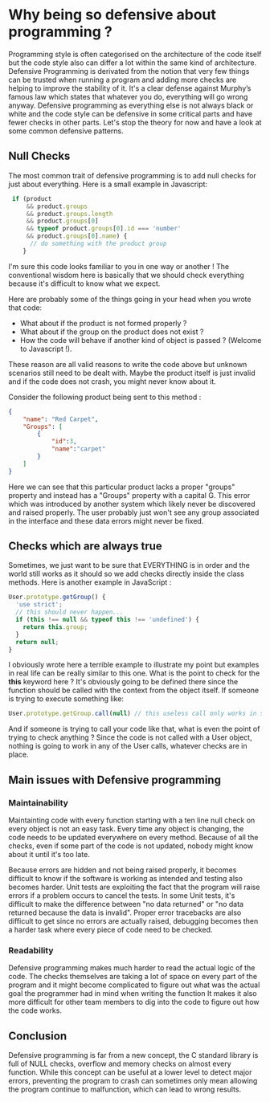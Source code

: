 # Why being so defensive about programming ?

Programming style is often categorised on the architecture of the code itself but the code style also can differ a lot within the same kind of architecture. Defensive Programming is derivated from the notion that very few things can be trusted when running a program and adding more checks are helping to improve the stability of it.
It's a clear defense against Murphy’s famous law which states that whatever you do, everything will go wrong anyway.
Defensive programming as everything else is not always black or white and the code style can be defensive in some critical parts and have fewer checks in other parts.
Let's stop the theory for now and have a look at some common defensive patterns.

## Null Checks

The most common trait of defensive programming is to add null checks for just about everything.
Here is a small example in Javascript:

```javascript
 if (product
 	 && product.groups
 	 && product.groups.length
 	 && product.groups[0]
 	 && typeof product.groups[0].id === 'number'
 	 && product.groups[0].name) {
 	  // do something with the product group
 	}
```

I'm sure this code looks familiar to you in one way or another ! The conventional wisdom here is basically that we should check everything because it's difficult to know what we expect.

Here are probably some of the things going in your head when you wrote that code:
 - What about if the product is not formed properly ?
 - What about if the group on the product does not exist ?
 - How the code will behave if another kind of object is passed ? (Welcome to Javascript !).

These reason are all valid reasons to write the code above but unknown scenarios still need to be dealt with. Maybe the product itself is just invalid and if the code does not crash, you might never know about it.

Consider the following product being sent to this method :

```json
{
	"name": "Red Carpet",
	"Groups": [
		{
			"id":3,
			"name":"carpet"
		}
	]
}
```

Here we can see that this particular product lacks a proper "groups" property and instead has a "Groups" property with a capital G. This error which was introduced by another system which likely never be discovered and raised properly. The user probably just won't see any group associated in the interface and these data errors might never be fixed.

## Checks which are always true

Sometimes, we just want to be sure that EVERYTHING is in order and the world still works as it should so we add checks directly inside the class methods.
Here is another example in JavaScript :

```javascript
User.prototype.getGroup() {
  'use strict';
  // this should never happen...
  if (this !== null && typeof this !== 'undefined') {
    return this.group;
  }
  return null;
}
```

I obviously wrote here a terrible example to illustrate my point but examples in real life can be really similar to this one. What is the point to check for the **this** keyword here ? It's obviously going to be defined there since the function should be called with the context from the object itself. If someone is trying to execute something like:

```javascript
User.prototype.getGroup.call(null) // this useless call only works in strict mode
```

And if someone is trying to call your code like that, what is even the point of trying to check anything ? Since the code is not called with a User object, nothing is going to work in any of the User calls, whatever checks are in place.

## Main issues with Defensive programming

### Maintainability

Maintainting code with every function starting with a ten line null check on every object is not an easy task. Every time any object is changing, the code needs to be updated everywhere on every method.
Because of all the checks, even if some part of the code is not updated, nobody might know about it until it's too late.

Because errors are hidden and not being raised properly, it becomes difficult to know if the software is working as intended and testing also becomes harder. Unit tests are exploiting the fact that the program will raise errors if a problem occurs to cancel the tests. In some Unit tests, it's difficult to make the difference between "no data returned" or "no data returned because the data is invalid".
Proper error tracebacks are also difficult to get since no errors are actually raised, debugging becomes then a harder task where every piece of code need to be checked.


### Readability

Defensive programming makes much harder to read the actual logic of the code. The checks themselves are taking a lot of space on every part of the program and it might become complicated to figure out what was the actual goal the programmer had in mind when writing the function
It makes it also more difficult for other team members to dig into the code to figure out how the code works.

## Conclusion

Defensive programming is far from a new concept, the C standard library is full of NULL checks, overflow and memory checks on almost every function. While this concept can be useful at a lower level to detect major errors, preventing the program to crash can sometimes only mean allowing the program continue to malfunction, which can lead to wrong results.
